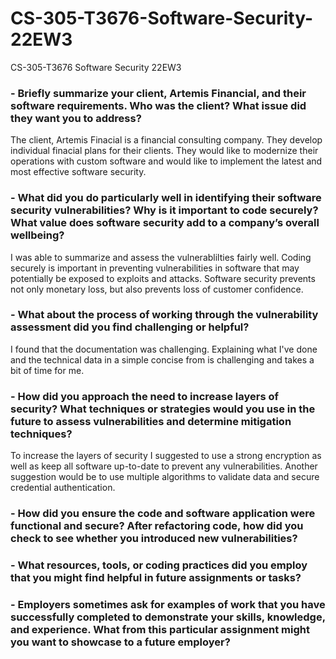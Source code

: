 # CS-305-T3676-Software-Security-22EW3
CS-305-T3676 Software Security 22EW3


### - Briefly summarize your client, Artemis Financial, and their software requirements. Who was the client? What issue did they want you to address?
The client, Artemis Finacial is a financial consulting company. They develop individual finacial plans for their clients. They would like to modernize their operations with custom software and would like to implement the latest and most effective software security.  

### - What did you do particularly well in identifying their software security vulnerabilities? Why is it important to code securely? What value does software security add to a company’s overall wellbeing?
I was able to summarize and assess the vulnerablilties fairly well. Coding securely is important in preventing vulnerabilities in software that may potentially be exposed to exploits and attacks. Software security prevents not only monetary loss, but also prevents loss of customer confidence.

### - What about the process of working through the vulnerability assessment did you find challenging or helpful?
I found that the documentation was challenging. Explaining what I've done and the technical data in a simple concise from is challenging and takes a bit of time for me.

### - How did you approach the need to increase layers of security? What techniques or strategies would you use in the future to assess vulnerabilities and determine mitigation techniques?
To increase the layers of security I suggested to use a strong encryption as well as keep all software up-to-date to prevent any vulnerabilities. Another suggestion would be to use multiple algorithms to validate data and secure credential authentication. 

### - How did you ensure the code and software application were functional and secure? After refactoring code, how did you check to see whether you introduced new vulnerabilities?

### - What resources, tools, or coding practices did you employ that you might find helpful in future assignments or tasks?

### - Employers sometimes ask for examples of work that you have successfully completed to demonstrate your skills, knowledge, and experience. What from this particular assignment might you want to showcase to a future employer?
